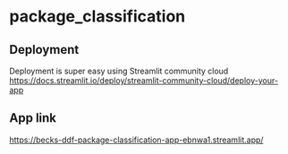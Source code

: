 # package_classification

## Deployment
Deployment is super easy using Streamlit community cloud https://docs.streamlit.io/deploy/streamlit-community-cloud/deploy-your-app

## App link
https://becks-ddf-package-classification-app-ebnwa1.streamlit.app/
